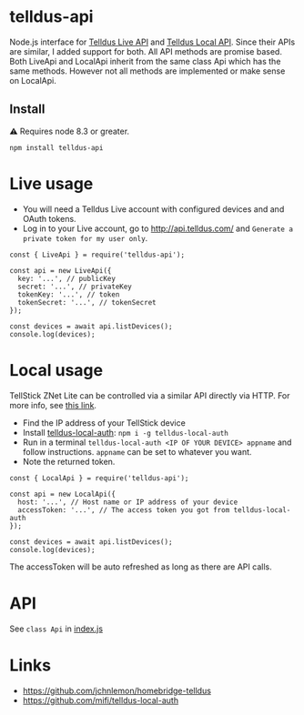 # telldus-api

Node.js interface for [Telldus Live API](http://api.telldus.com/) and [Telldus Local API](https://developer.telldus.com/blog/2016/05/24/local-api-for-tellstick-znet-lite-beta-now-in-public-beta). Since their APIs are similar, I added support for both. All API methods are promise based. Both LiveApi and LocalApi inherit from the same class Api which has the same methods. However not all methods are implemented or make sense on LocalApi.

## Install
⚠️ Requires node 8.3 or greater.
```
npm install telldus-api
```

# Live usage
- You will need a Telldus Live account with configured devices and and OAuth tokens.
- Log in to your Live account, go to http://api.telldus.com/ and `Generate a private token for my user only`.

```
const { LiveApi } = require('telldus-api');

const api = new LiveApi({
  key: '...', // publicKey
  secret: '...', // privateKey
  tokenKey: '...', // token
  tokenSecret: '...', // tokenSecret
});

const devices = await api.listDevices();
console.log(devices);
```

# Local usage
TellStick ZNet Lite can be controlled via a similar API directly via HTTP.
For more info, see [this link](https://developer.telldus.com/blog/2016/05/24/local-api-for-tellstick-znet-lite-beta-now-in-public-beta).

- Find the IP address of your TellStick device
- Install [telldus-local-auth](https://github.com/mifi/telldus-local-auth): `npm i -g telldus-local-auth`
- Run in a terminal `telldus-local-auth <IP OF YOUR DEVICE> appname` and follow instructions. `appname` can be set to whatever you want.
- Note the returned token.

```
const { LocalApi } = require('telldus-api');

const api = new LocalApi({
  host: '...', // Host name or IP address of your device
  accessToken: '...', // The access token you got from telldus-local-auth
});

const devices = await api.listDevices();
console.log(devices);
```

The accessToken will be auto refreshed as long as there are API calls.

# API
See `class Api` in [index.js](https://github.com/mifi/telldus-api/blob/master/index.js)

# Links
- https://github.com/jchnlemon/homebridge-telldus
- https://github.com/mifi/telldus-local-auth
